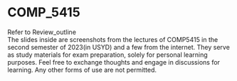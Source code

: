 # COMP_5415
Refer to Review_outline  
The slides inside are screenshots from the lectures of COMP5415 in the second semester of 2023(in USYD) and a few from the internet. They serve as study materials for exam preparation, solely for personal learning purposes. Feel free to exchange thoughts and engage in discussions for learning. Any other forms of use are not permitted.
